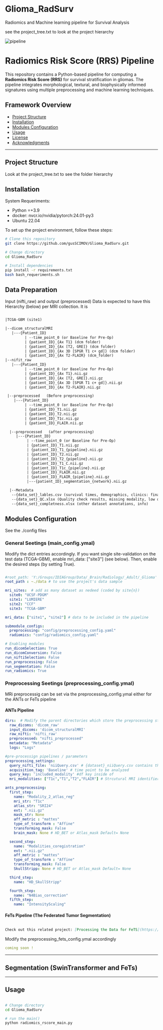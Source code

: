# Glioma_RadSurv
Radiomics and Machine learning pipeline for Survival Analysis

see the project_tree.txt to look at the project hierarchy

![pipeline](https://github.com/user-attachments/assets/f1f9a3d6-74f8-4c35-9b7e-7cc9e63c0ac3)

# Radiomics Risk Score (RRS) Pipeline

This repository contains a Python-based pipeline for computing a **Radiomics Risk Score (RRS)** for survival stratification in gliomas. The pipeline integrates morphological, textural, and biophysically informed signatures using multiple preprocessing and machine learning techniques.

## **Framework Overview**
- [Project Structure](#project-structure)
- [Installation](#installation)
- [Modules Configuration](#modules-configuration)
- [Usage](#usage)
- [License](#license)
- [Acknowledgments](#acknowledgments)

---

## **Project Structure**

Look at the project_tree.txt to see the folder hierarchy

## **Installation**
System Requeriments:

* Python =+3.9
* docker: nvcr.io/nvidia/pytorch:24.01-py3
* Ubuntu 22.04

To set up the project environment, follow these steps:

```sh
# Clone this repository
git clone https://github.com/gusSCIMOV/Glioma_RadSurv.git

# Change directory
cd Glioma_RadSurv

# Install dependencies
pip install -r requirements.txt
bash bash_requeriments.sh 
```

## **Data Preparation**
Input (nifti_raw) and output (preprocessed) Data is expected to have this Hierarchy (below) per MRI collection. It is 
```txt

|TCGA-GBM (site1)

|--dicom_structuralMRI
   |---{Patient_ID}​
         | --time_point_0​ (or Baseline for Pre-Op)
         | {patient_ID}_{Ax T1} (dcm folder)
         | {patient_ID}_{Ax [T2, GRE]}​ (dcm folder)
         | {patient_ID}_{Ax 3D [SPGR T1 c+ gd]} (dcm folder)​
         | {patient_ID}_{Ax T2-FLAIR} (dcm_folder)
|--nifit_raw
   |---{Patient_ID}​
         | --time_point_0​ (or Baseline for Pre-Op)
         | {patient_ID}_{Ax T1}.nii.gz 
         | {patient_ID}_{Ax [T2, GRE]}.nii.gz​ 
         | {patient_ID}_{Ax 3D [SPGR T1 c+ gd]}.nii.gz 
         | {patient_ID}_{Ax T2-FLAIR}.nii.gz  

 |--preprocessed   (Before preprocessing)
    |---{Patient_ID}​
         | --time_point_0​ (or Baseline for Pre-Op)
         | {patient_ID}_T1.nii.gz​
         | {patient_ID}_T2.nii.gz​
         | {patient_ID}_T1c.nii.gz​
         | {patient_ID}_FLAIR.nii.gz

  |--preprocessed​   (after preprocessing)
     |---{Patient_ID}​
          | --time_point_0​ (or Baseline for Pre-Op)
          | {patient_ID}_T1.nii.gz​
          | {patient_ID}_T1_{pipeline}.nii.gz​
          | {patient_ID}_T2.nii.gz​
          | {patient_ID}_T2_{pipeline}.nii.gz​
          | {patient_ID}_T1_C.nii.gz​
          | {patient_ID}_T1c_{pipeline}.nii.gz​
          | {patient_ID}_FLAIR.nii.gz
          | {patient_ID}_FLAIR_{pipeline}.nii.gz​
          |---{patient_ID}_segmentation_{network}.nii.gz

  |--Metadata​
   --{data_set}_lables.csv (survival times, demographics, clinics: final datset)​
   --{data_set}_QC.xlsx (Quality check results, missing modality, low quality images)​
   --{data_set}_completness.xlsx (other dataset annotations, info)​
```

## **Modules Configuration**
See the ./config files 

### **General Seetings (main_config.ymal)**

Modify the dict entries accordingly. If you want single site-validation on the test data (TCGA-GBM), enable mri_data: ["site3"] (see  below). Then, enable the desired steps (by setting True).

```yaml

#root_path: 'Y:/Groups/IDIAGroup/Data/_Brain/Radiology/_Adult/_Glioma' # data root path in your volume/system
root_path : ~./data # to use the project's data sample 

mri_sites:  # add as many dataset as nedeed (coded by site{n})
  site0: "UCSF-PDGM"
  site1: "LUMIERE"
  site2: "CCF"
  site3: "TCGA-GBM"

mri_data: ["site1", "site2"] # data to be included in the pipeline

submodule_configs:
  preprocessing: "config/preprocessing_config.yaml"
  radiomics: "config/radiomics_config.yaml"

# Enabling modules
run_dicomSelection: True
run_dicomConversion: False
run_niftiSelection: False 
run_preprocessing: False
run_segmentation: False
run_radiomics: True

```
### **Preprocessing Seetings (preprocessing_config.ymal)**

MRi preprocessig can be set via the preprocessing_config.ymal either for the ANTs or FeTs pipeline

#### **ANTs Pipeline**

```yaml
dirs:  # Modify the parent directories which store the preprocessing steps outputs and log files 
  raw_dicoms: 'dicom_raw'
  input_dicoms: 'dicom_structuralMRI'
  raw_nifti: 'nifti_raw'
  preprocessed: "nifti_preprocessed"
  metadata: "Metadata"
  logs: "Logs"

#pre-processign pipelines / parameters 
preprocessing_settings:
  query_nifti_file: 'niiQuery.csv' # {dataset}_niiQuery.csv contains the 4 MRI modalities to be included (see oen example at ~./data/TCGA-GBM/Metadata)
  acquisition_tag: 'Baseline' # time point to be analyzed
  query_key: 'included_modality' #df key inside of 
  mri_modalities: ["T1c","T1","T2","FLAIR"] # Strcutural MRI identifiers (strings. T1c might be also eferred as T1gd)

ants_preprocessing:
  first_step: 
    name: "Modality_2_atlas_reg"
    mri_str: "T1c" 
    atlas_str: "SRI24"
    ext: ".nii.gz"
    mask_str: None
    aff_metric : "mattes"
    type_of_transform : "Affine"
    transforming_mask: False
    brain_mask: None # HD_BET or Atlas_mask Default= None

  second_step: 
    name: "Modalities_coregistration"
    ext: ".nii.gz"
    aff_metric : "mattes"
    type_of_transform : "Affine"
    transforming_mask: False
    SkullStripp: None # HD_BET or Atlas_mask Default= None

  third_step: 
    name: "HD_SkullStripp"

  fourth_step: 
    name: "N4Bias_correction"
  fifth_step:  
    name: "IntensityScaling"

```
#### **FeTs Pipeline (The Federated Tumor Segmentation)**

```md

Check out this related project: [Processing the Data for FeTS](https://fets-ai.github.io/Front-End/process_data#pre-processing)

```

Modify the preprocessing_fets_config.ymal accordingly


```yaml
coming soon !
```
---


## **Segmentation (SwinTransformer and FeTs)**



---
## **Usage**


```sh

# Change directory
cd Glioma_RadSurv

# run the main()
python radiomics_rscore_main.py

```


